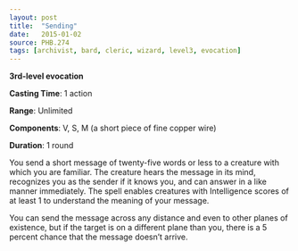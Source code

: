 ```yaml
---
layout: post
title:  "Sending"
date:   2015-01-02
source: PHB.274
tags: [archivist, bard, cleric, wizard, level3, evocation]
---
```


**3rd-level evocation**

**Casting Time**: 1 action

**Range**: Unlimited

**Components**: V, S, M (a short piece of fine copper wire)

**Duration**: 1 round

You send a short message of twenty-five words or less to a creature with which you are familiar. The creature hears the message in its mind, recognizes you as the sender if it knows you, and can answer in a like manner immediately. The spell enables creatures with Intelligence scores of at least 1 to understand the meaning of your message.

You can send the message across any distance and even to other planes of existence, but if the target is on a different plane than you, there is a 5 percent chance that the message doesn’t arrive.
